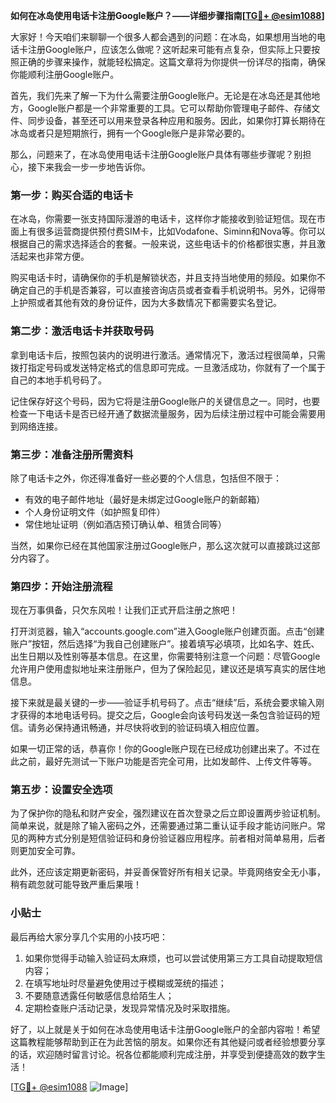**如何在冰岛使用电话卡注册Google账户？——详细步骤指南[[TG💪+ @esim1088](https://t.me/s/esim1088)]**

大家好！今天咱们来聊聊一个很多人都会遇到的问题：在冰岛，如果想用当地的电话卡注册Google账户，应该怎么做呢？这听起来可能有点复杂，但实际上只要按照正确的步骤来操作，就能轻松搞定。这篇文章将为你提供一份详尽的指南，确保你能顺利注册Google账户。

首先，我们先来了解一下为什么需要注册Google账户。无论是在冰岛还是其他地方，Google账户都是一个非常重要的工具。它可以帮助你管理电子邮件、存储文件、同步设备，甚至还可以用来登录各种应用和服务。因此，如果你打算长期待在冰岛或者只是短期旅行，拥有一个Google账户是非常必要的。

那么，问题来了，在冰岛使用电话卡注册Google账户具体有哪些步骤呢？别担心，接下来我会一步一步地告诉你。

### 第一步：购买合适的电话卡

在冰岛，你需要一张支持国际漫游的电话卡，这样你才能接收到验证短信。现在市面上有很多运营商提供预付费SIM卡，比如Vodafone、Siminn和Nova等。你可以根据自己的需求选择适合的套餐。一般来说，这些电话卡的价格都很实惠，并且激活起来也非常方便。

购买电话卡时，请确保你的手机是解锁状态，并且支持当地使用的频段。如果你不确定自己的手机是否兼容，可以直接咨询店员或者查看手机说明书。另外，记得带上护照或者其他有效的身份证件，因为大多数情况下都需要实名登记。

### 第二步：激活电话卡并获取号码

拿到电话卡后，按照包装内的说明进行激活。通常情况下，激活过程很简单，只需拨打指定号码或发送特定格式的信息即可完成。一旦激活成功，你就有了一个属于自己的本地手机号码了。

记住保存好这个号码，因为它将是注册Google账户的关键信息之一。同时，也要检查一下电话卡是否已经开通了数据流量服务，因为后续注册过程中可能会需要用到网络连接。

### 第三步：准备注册所需资料

除了电话卡之外，你还得准备好一些必要的个人信息，包括但不限于：

- 有效的电子邮件地址（最好是未绑定过Google账户的新邮箱）
- 个人身份证明文件（如护照复印件）
- 常住地址证明（例如酒店预订确认单、租赁合同等）

当然，如果你已经在其他国家注册过Google账户，那么这次就可以直接跳过这部分内容了。

### 第四步：开始注册流程

现在万事俱备，只欠东风啦！让我们正式开启注册之旅吧！

打开浏览器，输入“accounts.google.com”进入Google账户创建页面。点击“创建账户”按钮，然后选择“为我自己创建账户”。接着填写必填项，比如名字、姓氏、出生日期以及性别等基本信息。在这里，你需要特别注意一个问题：尽管Google允许用户使用虚拟地址来注册账户，但为了保险起见，建议还是填写真实的居住地信息。

接下来就是最关键的一步——验证手机号码了。点击“继续”后，系统会要求输入刚才获得的本地电话号码。提交之后，Google会向该号码发送一条包含验证码的短信。请务必保持通讯畅通，并尽快将收到的验证码填入相应位置。

如果一切正常的话，恭喜你！你的Google账户现在已经成功创建出来了。不过在此之前，最好先测试一下账户功能是否完全可用，比如发邮件、上传文件等等。

### 第五步：设置安全选项

为了保护你的隐私和财产安全，强烈建议在首次登录之后立即设置两步验证机制。简单来说，就是除了输入密码之外，还需要通过第二重认证手段才能访问账户。常见的两种方式分别是短信验证码和身份验证器应用程序。前者相对简单易用，后者则更加安全可靠。

此外，还应该定期更新密码，并妥善保管好所有相关记录。毕竟网络安全无小事，稍有疏忽就可能导致严重后果哦！

### 小贴士

最后再给大家分享几个实用的小技巧吧：

1. 如果你觉得手动输入验证码太麻烦，也可以尝试使用第三方工具自动提取短信内容；
2. 在填写地址时尽量避免使用过于模糊或笼统的描述；
3. 不要随意透露任何敏感信息给陌生人；
4. 定期检查账户活动记录，发现异常情况及时采取措施。

好了，以上就是关于如何在冰岛使用电话卡注册Google账户的全部内容啦！希望这篇教程能够帮助到正在为此苦恼的朋友。如果你还有其他疑问或者经验想要分享的话，欢迎随时留言讨论。祝各位都能顺利完成注册，并享受到便捷高效的数字生活！

[[TG💪+ @esim1088](https://t.me/s/esim1088) ![Image](https://i.postimg.cc/4NQfJmqS/Snipaste-2025-05-13-00-14-12.png)]